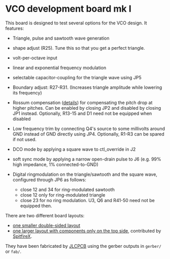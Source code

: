 VCO development board mk I
==========================

This board is designed to test several options for the VCO design. It
features:

  - Triangle, pulse and sawtooth wave generation
  - shape adjust (R25). Tune this so that you get a perfect triangle.
  - volt-per-octave input
  - linear and exponential frequency modulation
  - selectable capacitor-coupling for the triangle wave using JP5
  - Boundary adjust: R27-R31. (Increases triangle amplitude while
    lowering its frequency)
  - Rossum compensation ([details](https://www.schmitzbits.de/expo_tutorial/))
    for compensating the pitch drop at higher pitches. Can be enabled by
    closing JP2 and disabled by closing JP1 instead. Optionally, R13-15 and
    D1 need not be equipped when disabled
  - Low frequency trim by connecting Q4's source to some millivolts around
    GND instead of GND directly using JP4. Optionally, R1-R3 can be spared
    if not used.
  - DCO mode by applying a square wave to ctl\_override in J2
  - soft sync mode by applying a narrow open-drain pulse to J6
    (e.g. 99% high impedance, 1% connected-to-GND)
  - Digital ringmodulation on the triangle/sawtooth and the square wave,
    configured through JP6 as follows:
    
    - close 12 and 34 for ring-modulated sawtooth
    - close 12 only for ring-modulated triangle
    - close 23 for no ring modulation. U3, Q6 and R41-50 need not be
      equipped then.

There are two different board layouts:

  - [one smaller double-sided layout](vco_mk1_windfisch)
  - [one larger layout with components only on the top side](vco_mk1_spitfire), contributed by [SpitfireX](https://github.com/spitfirex).

They have been fabricated by [JLCPCB](jlcpcb.com) using the gerber outputs in `gerber/` or `fab/`.
